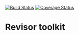 [![Build Status](https://travis-ci.org/krnkl/revisor.svg?branch=master)](https://travis-ci.org/krnkl/revisor) [![Coverage Status](https://coveralls.io/repos/github/krnkl/revisor/badge.svg?branch=master)](https://coveralls.io/github/krnkl/revisor?branch=master)
# Revisor toolkit
